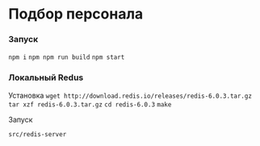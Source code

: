 # Подбор персонала

### Запуск
`npm i`
`npm npm run build` 
`npm start`

### Локальный Redus

Установка
`wget http://download.redis.io/releases/redis-6.0.3.tar.gz`
`tar xzf redis-6.0.3.tar.gz`
`cd redis-6.0.3`
`make`

Запуск

`src/redis-server`
